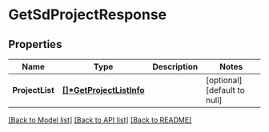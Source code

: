 # GetSdProjectResponse

## Properties
Name | Type | Description | Notes
------------ | ------------- | ------------- | -------------
**ProjectList** | **[[]\*GetProjectListInfo](GetProjectListInfo.md)** |  | [optional] [default to null]

[[Back to Model list]](../README.md#documentation-for-models) [[Back to API list]](../README.md#documentation-for-api-endpoints) [[Back to README]](../README.md)


